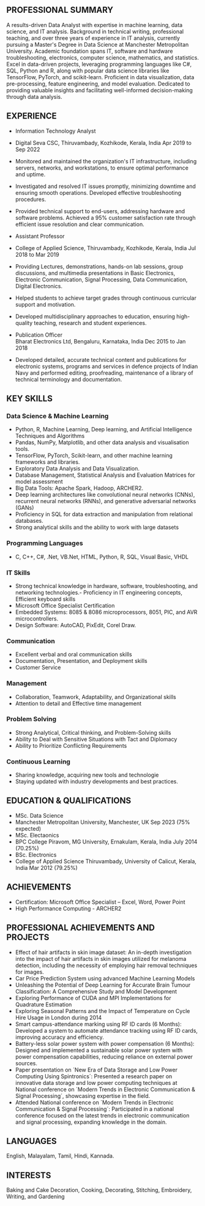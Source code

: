 ## PROFESSIONAL SUMMARY
A results-driven Data Analyst with expertise in machine learning, data science, and IT analysis. Background in technical writing, professional teaching, and over three years of experience in IT analysis, currently pursuing a Master's Degree in Data Science at Manchester Metropolitan University. 
Academic foundation spans IT, software and hardware troubleshooting, electronics, computer science, mathematics, and statistics. Excel in data-driven projects, leveraging programming languages like C#, SQL, Python and R, along with popular data science libraries like TensorFlow, PyTorch, and scikit-learn. Proficient in data visualization, data pre-processing, feature engineering, and model evaluation. Dedicated to providing valuable insights and facilitating well-informed decision-making through data analysis.

## EXPERIENCE
- Information Technology Analyst	
- Digital Seva CSC, Thiruvambady, Kozhikode, Kerala, India	Apr 2019 to Sep 2022
- Monitored and maintained the organization's IT infrastructure, including servers, networks, and workstations, to ensure optimal performance and uptime. 
- Investigated and resolved IT issues promptly, minimizing downtime and ensuring smooth operations. Developed effective troubleshooting procedures.
- Provided technical support to end-users, addressing hardware and software problems. Achieved a 95% customer satisfaction rate through efficient issue resolution and clear communication.

- Assistant Professor 	
- College of Applied Science, Thiruvambady, Kozhikode, Kerala, India	Jul 2018 to Mar 2019
- Providing Lectures, demonstrations, hands-on lab sessions, group discussions, and multimedia presentations in Basic Electronics, Electronic Communication, Signal Processing, Data Communication, Digital Electronics.
-	Helped students to achieve target grades through continuous curricular support and motivation.
-	Developed multidisciplinary approaches to education, ensuring high-quality teaching, research and student experiences.

- Publication Officer	
Bharat Electronics Ltd, Bengaluru, Karnataka, India	Dec 2015 to Jan 2018
-	Developed detailed, accurate technical content and publications for electronic systems, programs and services in defence projects of Indian Navy and performed editing, proofreading, maintenance of a library of technical terminology and documentation. 

## KEY SKILLS
 
###	Data Science & Machine Learning
-	Python, R, Machine Learning, Deep learning, and Artificial Intelligence Techniques and Algorithms
-	Pandas, NumPy, Matplotlib, and other data analysis and visualisation tools.
-	TensorFlow, PyTorch, Scikit-learn, and other machine learning frameworks and libraries.
-	Exploratory Data Analysis and Data Visualization.
-	Database Management, Statistical Analysis and Evaluation Matrices for model assessment 
-	Big Data Tools: Apache Spark, Hadoop, ARCHER2. 
-	Deep learning architectures like convolutional neural networks (CNNs), recurrent neural networks (RNNs), and generative adversarial networks (GANs)
-	Proficiency in SQL for data extraction and manipulation from relational databases.
-	Strong analytical skills and the ability to work with large datasets

###	Programming Languages 
-	C, C++, C#, .Net, VB.Net, HTML, Python, R, SQL, Visual Basic, VHDL

### IT Skills
-	Strong technical knowledge in hardware, software, troubleshooting, and networking technologies.-	Proficiency in IT engineering concepts, Efficient keyboard skills
-	Microsoft Office Specialist Certification
-	Embedded Systems: 8085 & 8086 microprocessors, 8051, PIC, and AVR microcontrollers. 
-	Design Software: AutoCAD, PixEdit, Corel Draw.
 
###	Communication
-	Excellent verbal and oral communication skills 
-	Documentation, Presentation, and Deployment skills
-	Customer Service

###	Management
-	Collaboration, Teamwork, Adaptability, and Organizational skills
-	Attention to detail and Effective time management

###	Problem Solving
-	Strong Analytical, Critical thinking, and Problem-Solving skills
-	Ability to Deal with Sensitive Situations with Tact and Diplomacy
-	Ability to Prioritize Conflicting Requirements

###	Continuous Learning
-	Sharing knowledge, acquiring new tools and technologie
-	Staying updated with industry developments and best practices.
 
## EDUCATION & QUALIFICATIONS
- MSc. Data Science 	 
- Manchester Metropolitan University, Manchester, UK				Sep 2023 (75% expected)
- MSc. Electaonics	
- BPC College Piravom, MG University, Ernakulam, Kerala, India	July 2014 (70.25%)
- BSc. Electronics	
- College of Applied Science Thiruvambady, University of Calicut, Kerala, India	Mar 2012 (79.25%)

## ACHIEVEMENTS 
-	Certification: Microsoft Office Specialist – Excel, Word, Power Point
-	High Performance Computing - ARCHER2

## PROFESSIONAL ACHIEVEMENTS AND PROJECTS
-	Effect of hair artifacts in skin image dataset: An in-depth investigation into the impact of hair artifacts in skin images utilized for melanoma detection, including the necessity of employing hair removal techniques for images.
-	Car Price Prediction System using advanced Machine Learning Models
-	Unleashing the Potential of Deep Learning for Accurate Brain Tumour Classification: A Comprehensive Study and Model Development
-	Exploring Performance of CUDA and MPI Implementations for Quadrature Estimation
-	Exploring Seasonal Patterns and the Impact of Temperature on Cycle Hire Usage in London during 2014
-	Smart campus-attendance marking using RF ID cards (6 Months): Developed a system to automate attendance tracking using RF ID cards, improving accuracy and efficiency.
-	Battery-less solar power system with power compensation (6 Months): Designed and implemented a sustainable solar power system with power compensation capabilities, reducing reliance on external power sources.
-	Paper presentation on ´New Era of Data Storage and Low Power Computing Using Spintronics´: Presented a research paper on innovative data storage and low power computing techniques at National conference on ´Modern Trends in Electronic Communication & Signal Processing´, showcasing expertise in the field.
-	Attended National conference on ´Modern Trends in Electronic Communication & Signal Processing´: Participated in a national conference focused on the latest trends in electronic communication and signal processing, expanding knowledge in the domain.

## LANGUAGES
English, Malayalam, Tamil, Hindi, Kannada.

## INTERESTS
Baking and Cake Decoration, Cooking, Decorating, Stitching, Embroidery, Writing, and Gardening
